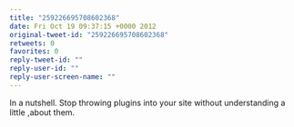 ```yaml
---
title: "259226695708602368"
date: Fri Oct 19 09:37:15 +0000 2012
original-tweet-id: "259226695708602368"
retweets: 0
favorites: 0
reply-tweet-id: ""
reply-user-id: ""
reply-user-screen-name: ""
---
```

In a nutshell. Stop throwing plugins into your site without understanding a little ,about them.
